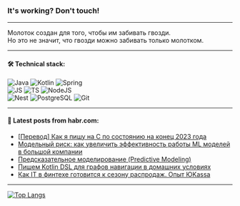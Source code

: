 ### It's working? Don't touch!

---
Молоток создан для того, чтобы им забивать гвозди. <br>
Но это не значит, что гвозди можно забивать только молотком.

---

#### 🛠️ Technical stack:

![Java](https://img.shields.io/badge/Java-informational?logo=Oracle&style=flat&logoColor=white&color=FF4500)
![Kotlin](https://img.shields.io/badge/Kotlin-informational?logo=Kotlin&style=flat&logoColor=white&color=774D97)
![Spring](https://img.shields.io/badge/SpringBoot-informational?logo=SpringBoot&style=flat&logoColor=white&color=6DB33F) <br>
![JS](https://img.shields.io/badge/JS-informational?logo=javaScript&style=flat&logoColor=black&color=F7Df1E)
![TS](https://img.shields.io/badge/TypeScript-informational?logo=typeScript&style=flat&logoColor=black&color=0667A8)
![NodeJS](https://img.shields.io/badge/NodeJS-informational?logo=node.js&style=flat&logoColor=white&color=70A760) <br>
![Nest](https://img.shields.io/badge/NestJS-informational?logo=NestJS&style=flat&logoColor=white&color=E0234E)
![PostgreSQL](https://img.shields.io/badge/PostgreSQL-informational?logo=PostgreSQL&style=flat&logoColor=white&color=DAA520)
![Git](https://img.shields.io/badge/Git-informational?logo=git&style=flat&logoColor=white&color=778899)

___

#### 💬 Latest posts from habr.com:

<!-- BLOG-POST-LIST:START -->
- [[Перевод] Как я пишу на C по состоянию на конец 2023 года](https://habr.com/ru/companies/piter/articles/774596/?utm_source=habrahabr&utm_medium=rss&utm_campaign=774596)
- [Модельный риск: как увеличить эффективность работы ML моделей в большой компании](https://habr.com/ru/companies/X5Tech/articles/775424/?utm_source=habrahabr&utm_medium=rss&utm_campaign=775424)
- [Предсказательное моделирование &lpar;Predictive Modeling&rpar;](https://habr.com/ru/companies/otus/articles/774970/?utm_source=habrahabr&utm_medium=rss&utm_campaign=774970)
- [Пишем Kotlin DSL для графов навигации в домашних условиях](https://habr.com/ru/companies/tinkoff/articles/775288/?utm_source=habrahabr&utm_medium=rss&utm_campaign=775288)
- [Как IT в финтехе готовится к сезону распродаж. Опыт ЮKassa](https://habr.com/ru/companies/yoomoney/articles/775404/?utm_source=habrahabr&utm_medium=rss&utm_campaign=775404)
<!-- BLOG-POST-LIST:END -->

---
[![Top Langs](https://github-readme-stats-git-master-advtsetting-gmailcom.vercel.app/api/top-langs/?username=zloylis&langs_count=10&hide_title=false&title_color=e6edf3&size_weight=0.5&count_weight=0.5&layout=compact&hide_border=true&theme=dracula)](https://github.com/zloylis)

<!-- ![GitHub stats](https://github-readme-stats-git-master-advtsetting-gmailcom.vercel.app/api?username=zloylis&show_icons=true&hide_border=true&theme=dracula&hide_title=true&include_all_commits=true&count_private=true&hide=contribs&hide_rank=true) -->

